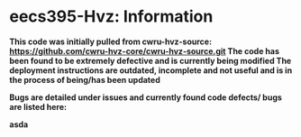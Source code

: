 # eecs395-Hvz: Information

<b>This code was initially pulled from cwru-hvz-source:<b> https://github.com/cwru-hvz-core/cwru-hvz-source.git
The code has been found to be extremely defective and is currently being modified
The deployment instructions are outdated, incomplete and not useful and is in the process of being/has been updated

<b>Bugs are detailed under issues and currently found code defects/ bugs are listed here:</b>

<p>asda</p>
